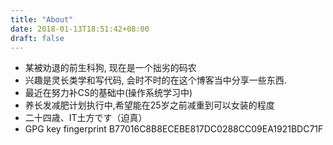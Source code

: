 ```yaml
---
title: "About"
date: 2018-01-13T18:51:42+08:00
draft: false
---
```

- 某被劝退的前生科狗, 现在是一个拙劣的码农
- 兴趣是灵长类学和写代码, 会时不时的在这个博客当中分享一些东西.
- 最近在努力补CS的基础中(操作系统学习中)
- 养长发减肥计划执行中,希望能在25岁之前减重到可以女装的程度
- 二十四歳、IT土方です（迫真）
- GPG key fingerprint B77016C8B8ECEBE817DC0288CC09EA1921BDC71F
